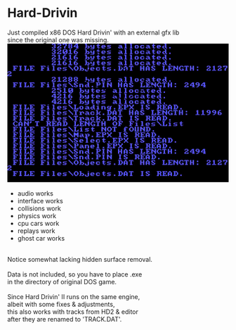 # Hard-Drivin
Just compiled x86 DOS Hard Drivin' with an external gfx lib<br>
since the original one was missing.<br>
![hd](./hd.gif)<br>
* audio works
* interface works
* collisions work
* physics work
* cpu cars work
* replays work
* ghost car works
<br>
Notice somewhat lacking hidden surface removal.<br>
<br>
Data is not included, so you have to place .exe<br>
in the directory of original DOS game.<br>
<br>
Since Hard Drivin' II runs on the same engine,<br>
albeit with some fixes & adjustments,<br>
this also works with tracks from HD2 & editor<br>
after they are renamed to 'TRACK.DAT'.
